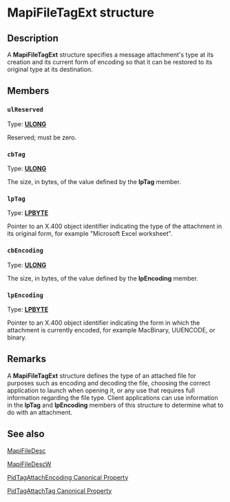 # MapiFileTagExt structure

## Description

A **MapiFileTagExt** structure specifies a message attachment's type at its creation and its current form of encoding so that it can be restored to its original type at its destination.

## Members

### `ulReserved`

Type: **[ULONG](https://learn.microsoft.com/windows/desktop/WinProg/windows-data-types)**

Reserved; must be zero.

### `cbTag`

Type: **[ULONG](https://learn.microsoft.com/windows/desktop/WinProg/windows-data-types)**

The size, in bytes, of the value defined by the **lpTag** member.

### `lpTag`

Type: **[LPBYTE](https://learn.microsoft.com/windows/desktop/WinProg/windows-data-types)**

Pointer to an X.400 object identifier indicating the type of the attachment in its original form, for example "Microsoft Excel worksheet".

### `cbEncoding`

Type: **[ULONG](https://learn.microsoft.com/windows/desktop/WinProg/windows-data-types)**

The size, in bytes, of the value defined by the **lpEncoding** member.

### `lpEncoding`

Type: **[LPBYTE](https://learn.microsoft.com/windows/desktop/WinProg/windows-data-types)**

Pointer to an X.400 object identifier indicating the form in which the attachment is currently encoded, for example MacBinary, UUENCODE, or binary.

## Remarks

A **MapiFileTagExt** structure defines the type of an attached file for purposes such as encoding and decoding the file, choosing the correct application to launch when opening it, or any use that requires full information regarding the file type. Client applications can use information in the **lpTag** and **lpEncoding** members of this structure to determine what to do with an attachment.

## See also

[MapiFileDesc](https://learn.microsoft.com/previous-versions/windows/desktop/api/mapi/ns-mapi-mapifiledesc)

[MapiFileDescW](https://learn.microsoft.com/previous-versions/windows/desktop/api/mapi/ns-mapi-mapifiledescw)

[PidTagAttachEncoding Canonical Property](https://learn.microsoft.com/previous-versions/office/developer/office-2007/cc815513(v=office.12))

[PidTagAttachTag Canonical Property](https://learn.microsoft.com/previous-versions/office/developer/office-2007/cc765770(v=office.12))